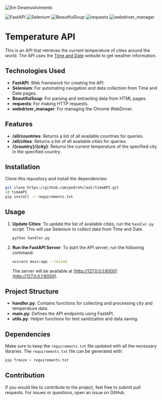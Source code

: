 ![Em Desenvolvimento](https://img.shields.io/badge/status-em%20desenvolvimento-orange)

![FastAPI](https://img.shields.io/badge/FastAPI-007ACC?style=flat&logo=fastapi&logoColor=white)
![Selenium](https://img.shields.io/badge/Selenium-43B02A?style=flat&logo=selenium&logoColor=white)
![BeautifulSoup](https://img.shields.io/badge/BeautifulSoup-FFD700?style=flat&logo=python&logoColor=black)
![requests](https://img.shields.io/badge/requests-FF6F61?style=flat&logo=requests&logoColor=white)
![webdriver_manager](https://img.shields.io/badge/webdriver_manager-00B2A9?style=flat&logo=python&logoColor=white)

# Temperature API

This is an API that retrieves the current temperature of cities around the world. The API uses the [Time and Date](https://www.timeanddate.com) website to get weather information.

## Technologies Used

- **FastAPI**: Web framework for creating the API.
- **Selenium**: For automating navigation and data collection from Time and Date pages.
- **BeautifulSoup**: For parsing and extracting data from HTML pages.
- **requests**: For making HTTP requests.
- **webdriver_manager**: For managing the Chrome WebDriver.

## Features

- **/all/countries**: Returns a list of all available countries for queries.
- **/all/cities**: Returns a list of all available cities for queries.
- **/{country}/{city}**: Returns the current temperature of the specified city in the specified country.

## Installation

Clone this repository and install the dependencies:

```bash
git clone https://github.com/pedrohcleal/timeAPI.git
cd timeAPI
pip install -r requirements.txt
```

## Usage

1. **Update Cities**:
   To update the list of available cities, run the `handler.py` script. This will use Selenium to collect data from Time and Date.

   ```bash
   python handler.py
   ```

2. **Run the FastAPI Server**:
   To start the API server, run the following command:

   ```bash
   uvicorn main:app --reload
   ```

   The server will be available at [http://127.0.0.1:8000](http://127.0.0.1:8000).

## Project Structure

- **handler.py**: Contains functions for collecting and processing city and temperature data.
- **main.py**: Defines the API endpoints using FastAPI.
- **utils.py**: Helper functions for text sanitization and data saving.

## Dependencies

Make sure to keep the `requirements.txt` file updated with all the necessary libraries. The `requirements.txt` file can be generated with:

```bash
pip freeze > requirements.txt
```

## Contribution

If you would like to contribute to the project, feel free to submit pull requests. For issues or questions, open an issue on GitHub.
